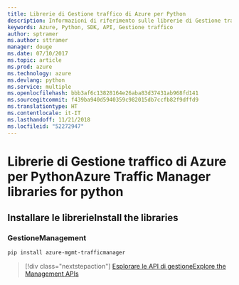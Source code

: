 ```yaml
---
title: Librerie di Gestione traffico di Azure per Python
description: Informazioni di riferimento sulle librerie di Gestione traffico di Azure per Python
keywords: Azure, Python, SDK, API, Gestione traffico
author: sptramer
ms.author: sttramer
manager: douge
ms.date: 07/10/2017
ms.topic: article
ms.prod: azure
ms.technology: azure
ms.devlang: python
ms.service: multiple
ms.openlocfilehash: bbb3af6c13828164e26aba83d37431ab968fd141
ms.sourcegitcommit: f439ba940d5940359c982015db7ccfb82f9dffd9
ms.translationtype: HT
ms.contentlocale: it-IT
ms.lasthandoff: 11/21/2018
ms.locfileid: "52272947"
---
```

# <a name="azure-traffic-manager-libraries-for-python"></a><span data-ttu-id="4a439-104">Librerie di Gestione traffico di Azure per Python</span><span class="sxs-lookup"><span data-stu-id="4a439-104">Azure Traffic Manager libraries for python</span></span>

## <a name="install-the-libraries"></a><span data-ttu-id="4a439-105">Installare le librerie</span><span class="sxs-lookup"><span data-stu-id="4a439-105">Install the libraries</span></span>


### <a name="management"></a><span data-ttu-id="4a439-106">Gestione</span><span class="sxs-lookup"><span data-stu-id="4a439-106">Management</span></span>

```bash
pip install azure-mgmt-trafficmanager
```
> [!div class="nextstepaction"]
> [<span data-ttu-id="4a439-107">Esplorare le API di gestione</span><span class="sxs-lookup"><span data-stu-id="4a439-107">Explore the Management APIs</span></span>](/python/api/overview/azure/trafficmanager/management)